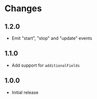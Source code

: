 # Changes

## 1.2.0

- Emit "start", "stop" and "update" events

## 1.1.0

- Add support for `additionalFields`

## 1.0.0

- Initial release

